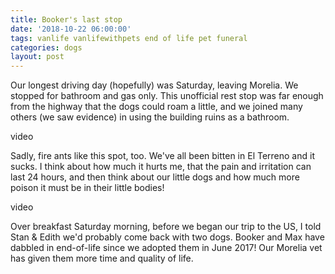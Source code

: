 ```yaml
---
title: Booker's last stop
date: '2018-10-22 06:00:00'
tags: vanlife vanlifewithpets end of life pet funeral
categories: dogs
layout: post
---
```


Our longest driving day (hopefully) was Saturday, leaving Morelia. We stopped for bathroom and gas only. This unofficial rest stop was far enough from the highway that the dogs could roam a little, and we joined many others (we saw evidence) in using the building ruins as a bathroom.

video

Sadly, fire ants like this spot, too. We've all been bitten in El Terreno and it sucks. I think about how much it hurts me, that the pain and irritation can last 24 hours, and then think about our little dogs and how much more poison it must be in their little bodies!

video

Over breakfast Saturday morning, before we began our trip to the US, I told Stan & Edith we'd probably come back with two dogs. Booker and Max have dabbled in end-of-life since we adopted them in June 2017! Our Morelia vet has given them more time and quality of life.